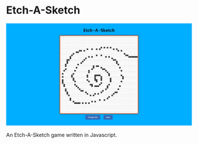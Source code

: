 # Etch-A-Sketch

![Etch-a-Sketch](images/etch_a_sketch.jpeg)

An Etch-A-Sketch game written in Javascript.
